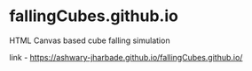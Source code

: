 # fallingCubes.github.io
HTML Canvas based cube falling simulation

link - https://ashwary-jharbade.github.io/fallingCubes.github.io/
